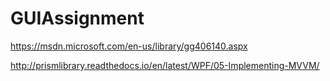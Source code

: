 # GUIAssignment

https://msdn.microsoft.com/en-us/library/gg406140.aspx



http://prismlibrary.readthedocs.io/en/latest/WPF/05-Implementing-MVVM/
